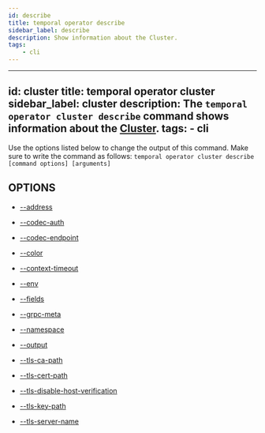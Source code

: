 ```yaml
---
id: describe
title: temporal operator describe
sidebar_label: describe
description: Show information about the Cluster.
tags:
	- cli
---
```


---
id: cluster
title: temporal operator cluster
sidebar_label: cluster
description: The `temporal operator cluster describe` command shows information about the [Cluster](/clusters).
tags:
	- cli
---


Use the options listed below to change the output of this command.
Make sure to write the command as follows:
`temporal operator cluster describe [command options] [arguments]`

## OPTIONS

- [--address](/cmd-options/address)

- [--codec-auth](/cmd-options/codec-auth)

- [--codec-endpoint](/cmd-options/codec-endpoint)

- [--color](/cmd-options/color)

- [--context-timeout](/cmd-options/context-timeout)

- [--env](/cmd-options/env)

- [--fields](/cmd-options/fields)

- [--grpc-meta](/cmd-options/grpc-meta)

- [--namespace](/cmd-options/namespace)

- [--output](/cmd-options/output)

- [--tls-ca-path](/cmd-options/tls-ca-path)

- [--tls-cert-path](/cmd-options/tls-cert-path)

- [--tls-disable-host-verification](/cmd-options/tls-disable-host-verification)

- [--tls-key-path](/cmd-options/tls-key-path)

- [--tls-server-name](/cmd-options/tls-server-name)

